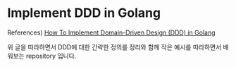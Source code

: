 # Implement DDD in Golang

References) [How To Implement Domain-Driven Design (DDD) in Golang](https://programmingpercy.tech/blog/how-to-domain-driven-design-ddd-golang/)

위 글을 따라하면서 DDD에 대한 간략한 정의를 정리와 함께 작은 예시를 따라하면서 배워보는 repository 입니다.
